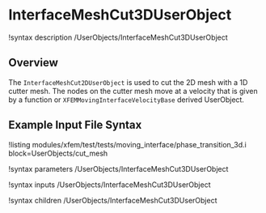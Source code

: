 # InterfaceMeshCut3DUserObject

!syntax description /UserObjects/InterfaceMeshCut3DUserObject

## Overview

The `InterfaceMeshCut2DUserObject` is used to cut the 2D mesh with a 1D cutter mesh. The nodes on the cutter mesh move at a velocity that is given by a function or `XFEMMovingInterfaceVelocityBase` derived UserObject.

## Example Input File Syntax

!listing modules/xfem/test/tests/moving_interface/phase_transition_3d.i block=UserObjects/cut_mesh

!syntax parameters /UserObjects/InterfaceMeshCut3DUserObject

!syntax inputs /UserObjects/InterfaceMeshCut3DUserObject

!syntax children /UserObjects/InterfaceMeshCut3DUserObject

